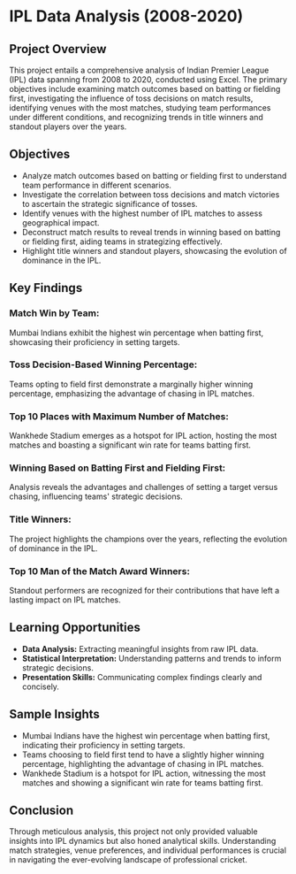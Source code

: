 # IPL Data Analysis (2008-2020)

## Project Overview
This project entails a comprehensive analysis of Indian Premier League (IPL) data spanning from 2008 to 2020, conducted using Excel. The primary objectives include examining match outcomes based on batting or fielding first, investigating the influence of toss decisions on match results, identifying venues with the most matches, studying team performances under different conditions, and recognizing trends in title winners and standout players over the years.

## Objectives
- Analyze match outcomes based on batting or fielding first to understand team performance in different scenarios.
- Investigate the correlation between toss decisions and match victories to ascertain the strategic significance of tosses.
- Identify venues with the highest number of IPL matches to assess geographical impact.
- Deconstruct match results to reveal trends in winning based on batting or fielding first, aiding teams in strategizing effectively.
- Highlight title winners and standout players, showcasing the evolution of dominance in the IPL.

## Key Findings
### Match Win by Team:
Mumbai Indians exhibit the highest win percentage when batting first, showcasing their proficiency in setting targets.
### Toss Decision-Based Winning Percentage:
Teams opting to field first demonstrate a marginally higher winning percentage, emphasizing the advantage of chasing in IPL matches.
### Top 10 Places with Maximum Number of Matches:
Wankhede Stadium emerges as a hotspot for IPL action, hosting the most matches and boasting a significant win rate for teams batting first.
### Winning Based on Batting First and Fielding First:
Analysis reveals the advantages and challenges of setting a target versus chasing, influencing teams' strategic decisions.
### Title Winners:
The project highlights the champions over the years, reflecting the evolution of dominance in the IPL.
### Top 10 Man of the Match Award Winners:
Standout performers are recognized for their contributions that have left a lasting impact on IPL matches.

## Learning Opportunities
- **Data Analysis:** Extracting meaningful insights from raw IPL data.
- **Statistical Interpretation:** Understanding patterns and trends to inform strategic decisions.
- **Presentation Skills:** Communicating complex findings clearly and concisely.

## Sample Insights
- Mumbai Indians have the highest win percentage when batting first, indicating their proficiency in setting targets.
- Teams choosing to field first tend to have a slightly higher winning percentage, highlighting the advantage of chasing in IPL matches.
- Wankhede Stadium is a hotspot for IPL action, witnessing the most matches and showing a significant win rate for teams batting first.

## Conclusion
Through meticulous analysis, this project not only provided valuable insights into IPL dynamics but also honed analytical skills. Understanding match strategies, venue preferences, and individual performances is crucial in navigating the ever-evolving landscape of professional cricket.
